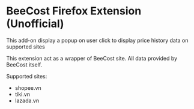 # BeeCost Firefox Extension (Unofficial)

This add-on display a popup on user click to display price history data on supported sites

This extension act as a wrapper of BeeCost site. All data provided by BeeCost itself.

Supported sites:
- shopee.vn
- tiki.vn
- lazada.vn